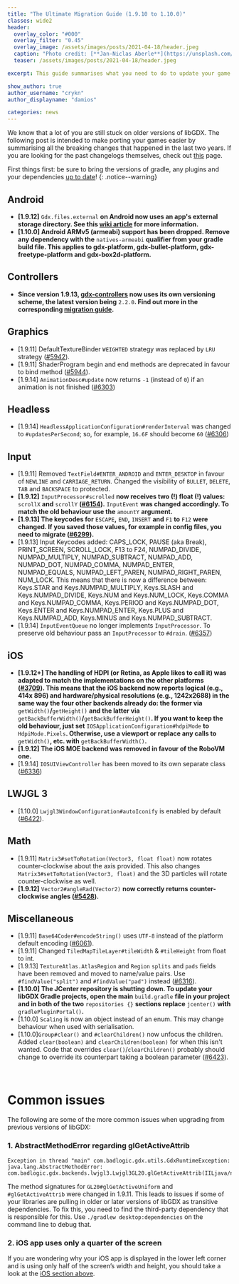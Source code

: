 ```yaml
---
title: "The Ultimate Migration Guide (1.9.10 to 1.10.0)"
classes: wide2
header:
  overlay_color: "#000"
  overlay_filter: "0.45"
  overlay_image: /assets/images/posts/2021-04-18/header.jpeg
  caption: "Photo credit: [**Jan-Niclas Aberle**](https://unsplash.com/photos/h5ZqVoCDgys)"
  teaser: /assets/images/posts/2021-04-18/header.jpeg

excerpt: This guide summarises what you need to do to update your game from libGDX 1.9.10 to 1.10.0.

show_author: true
author_username: "crykn"
author_displayname: "damios"

categories: news
---
```


We know that a lot of you are still stuck on older versions of libGDX. The following post is intended to make porting your games easier by summarising all the breaking changes that happened in the last two years. If you are looking for the past changelogs themselves, check out [this](/news/changelog/) page.

First things first: be sure to bring the versions of gradle, any plugins and your dependencies [up to date](https://libgdx.com/dev/versions/)!
{: .notice--warning}

## Android
- **[1.9.12]** `Gdx.files.external` **on Android now uses an app's external storage directory. See this [wiki article](https://github.com/libgdx/libgdx/wiki/File-handling#android) for more information.**
- **[1.10.0] Android ARMv5 (armeabi) support has been dropped. Remove any dependency with the** `natives-armeabi` **qualifier from your gradle build file. This applies to gdx-platform, gdx-bullet-platform, gdx-freetype-platform and gdx-box2d-platform.**

## Controllers
- **Since version 1.9.13, [gdx-controllers](https://github.com/libgdx/gdx-controllers) now uses its own versioning scheme, the latest version being** `2.2.0`**. Find out more in the corresponding [migration guide](https://github.com/libgdx/gdx-controllers/wiki/Migrate-from-v1).**

## Graphics
- [1.9.11] DefaultTextureBinder `WEIGHTED` strategy was replaced by `LRU` strategy ([#5942](https://github.com/libgdx/libgdx/pull/5942)).
- [1.9.11] ShaderProgram begin and end methods are deprecated in favour to bind method ([#5944](https://github.com/libgdx/libgdx/pull/5944)).
- [1.9.14] `AnimationDesc#update` now returns `-1` (instead of `0`) if an animation is not finished ([#6303](https://github.com/libgdx/libgdx/pull/6303))

## Headless
- [1.9.14] `HeadlessApplicationConfiguration#renderInterval` was changed to `#updatesPerSecond`; so, for example, `16.6F` should become `60` ([#6306](https://github.com/libgdx/libgdx/pull/6306))

## Input
- [1.9.11] Removed `TextField#ENTER_ANDROID` and `ENTER_DESKTOP` in favour of `NEWLINE` and `CARRIAGE_RETURN`. Changed the visibility of `BULLET`, `DELETE`, `TAB` and `BACKSPACE` to protected.
- **[1.9.12]** `InputProcessor#scrolled` **now receives two (!) float (!) values:** `scrollX` **and** `scrollY` **([#6154](https://github.com/libgdx/libgdx/pull/6154)).** `InputEvent` **was changed accordingly. To match the old behaviour use the** `amountY` **argument.**
- **[1.9.13] The keycodes for** `ESCAPE`**,** `END`**,** `INSERT` **and** `F1` **to** `F12` **were changed. If you saved those values, for example in config files, you need to migrate ([#6299](https://github.com/libgdx/libgdx/pull/6299#issuecomment-739154036)).**
- [1.9.13] Input Keycodes added: CAPS_LOCK, PAUSE (aka Break), PRINT_SCREEN, SCROLL_LOCK, F13 to F24, NUMPAD_DIVIDE, NUMPAD_MULTIPLY, NUMPAD_SUBTRACT, NUMPAD_ADD, NUMPAD_DOT, NUMPAD_COMMA, NUMPAD_ENTER, NUMPAD_EQUALS, NUMPAD_LEFT_PAREN, NUMPAD_RIGHT_PAREN, NUM_LOCK. This means that there is now a difference between: Keys.STAR and Keys.NUMPAD_MULTIPLY, Keys.SLASH and Keys.NUMPAD_DIVIDE, Keys.NUM and Keys.NUM_LOCK, Keys.COMMA and Keys.NUMPAD_COMMA, Keys.PERIOD and Keys.NUMPAD_DOT, Keys.ENTER and Keys.NUMPAD_ENTER, Keys.PLUS and Keys.NUMPAD_ADD, Keys.MINUS and Keys.NUMPAD_SUBTRACT.
- [1.9.14] `InputEventQueue` no longer implements `InputProcessor`. To preserve old behaviour pass an `InputProcessor` to `#drain`. ([#6357](https://github.com/libgdx/libgdx/pull/6357))

## iOS
- **[1.9.12+] The handling of HDPI (or Retina, as Apple likes to call it) was adapted to match the implementations on the other platforms ([#3709](https://github.com/libgdx/libgdx/pull/3709)). This means that the iOS backend now reports logical (e.g., 414x 896) and hardware/physical resolutions (e.g., 1242x2688) in the same way the four other backends already do: the former via** `getWidth()`**/**`getHeight()` **and the latter via** `getBackBufferWidth()`**/**`getBackBufferHeight()`**. If you want to keep the old behaviour, just set** `IOSApplicationConfiguration#hdpiMode` **to** `HdpiMode.Pixels`**. Otherwise, use a viewport or replace any calls to** `getWidth()`**, etc. with** `getBackBufferWidth()`**.**
- **[1.9.12] The iOS MOE backend was removed in favour of the RoboVM one.**
- [1.9.14] `IOSUIViewController` has been moved to its own separate class ([#6336](https://github.com/libgdx/libgdx/pull/6336))

## LWJGL 3
- [1.10.0] `Lwjgl3WindowConfiguration#autoIconify` is enabled by default ([#6422](https://github.com/libgdx/libgdx/pull/6422)).

## Math
- [1.9.11] `Matrix3#setToRotation(Vector3, float float)` now rotates counter-clockwise about the axis provided. This also changes `Matrix3#setToRotation(Vector3, float)` and the 3D particles will rotate counter-clockwise as well.
- **[1.9.12]** `Vector2#angleRad(Vector2)` **now correctly returns counter-clockwise angles ([#5428](https://github.com/libgdx/libgdx/pull/5428)).**

## Miscellaneous
- [1.9.11] `Base64Coder#encodeString()` uses `UTF-8` instead of the platform default encoding ([#6061](https://github.com/libgdx/libgdx/pull/6061)).
- [1.9.11] Changed `TiledMapTileLayer#tileWidth` & `#tileHeight` from float to int.
- [1.9.13] `TextureAtlas.AtlasRegion` and `Region` `splits` and `pads` fields have been removed and moved to name/value pairs. Use `#findValue("split")` and `#findValue("pad")` instead ([#6316](https://github.com/libgdx/libgdx/pull/6316)).
- **[1.10.0] The JCenter repository is shutting down. To update your libGDX Gradle projects, open the main** `build.gradle` **file in your project and in both of the two** `repositories {}` **sections replace** `jcenter()` **with** `gradlePluginPortal()`**.**
- [1.10.0] `Scaling` is now an object instead of an enum. This may change behaviour when used with serialisation.
- [1.10.0]`Group#clear()` and `#clearChildren()` now unfocus the children. Added `clear(boolean)` and `clearChildren(boolean)` for when this isn't wanted. Code that overrides `clear()`/`clearChildren()` probably should change to override its counterpart taking a boolean parameter ([#6423](https://github.com/libgdx/libgdx/pull/6423)).

<br/>

# Common issues
The following are some of the more common issues when upgrading from previous versions of libGDX:

### 1. AbstractMethodError regarding glGetActiveAttrib
```
Exception in thread "main" com.badlogic.gdx.utils.GdxRuntimeException: java.lang.AbstractMethodError:
com.badlogic.gdx.backends.lwjgl3.Lwjgl3GL20.glGetActiveAttrib(IILjava/nio/IntBuffer;Ljava/nio/IntBuffer;)Ljava/lang/String;
```

The method signatures for `GL20#glGetActiveUniform` and `#glGetActiveAttrib` were changed in 1.9.11. This leads to issues if some of your libraries are pulling in older or later versions of libGDX as transitive dependencies. To fix this, you need to find the third-party dependency that is responsible for this. Use `./gradlew desktop:dependencies` on the command line to debug that.

### 2. iOS app uses only a quarter of the screen
If you are wondering why your iOS app is displayed in the lower left corner and is using only half of the screen’s width and height, you should take a look at the [iOS section above](#ios).
